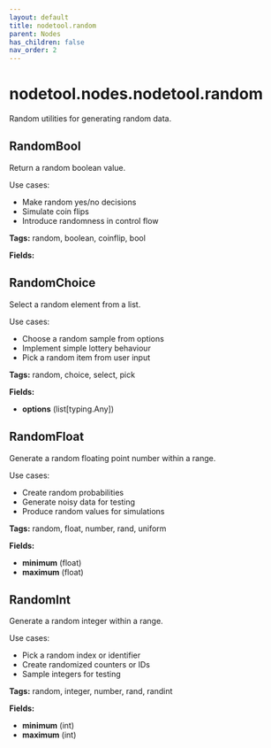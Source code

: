 ```yaml
---
layout: default
title: nodetool.random
parent: Nodes
has_children: false
nav_order: 2
---
```


# nodetool.nodes.nodetool.random

Random utilities for generating random data.

## RandomBool

Return a random boolean value.

Use cases:
- Make random yes/no decisions
- Simulate coin flips
- Introduce randomness in control flow

**Tags:** random, boolean, coinflip, bool

**Fields:**


## RandomChoice

Select a random element from a list.

Use cases:
- Choose a random sample from options
- Implement simple lottery behaviour
- Pick a random item from user input

**Tags:** random, choice, select, pick

**Fields:**
- **options** (list[typing.Any])


## RandomFloat

Generate a random floating point number within a range.

Use cases:
- Create random probabilities
- Generate noisy data for testing
- Produce random values for simulations

**Tags:** random, float, number, rand, uniform

**Fields:**
- **minimum** (float)
- **maximum** (float)


## RandomInt

Generate a random integer within a range.

Use cases:
- Pick a random index or identifier
- Create randomized counters or IDs
- Sample integers for testing

**Tags:** random, integer, number, rand, randint

**Fields:**
- **minimum** (int)
- **maximum** (int)
